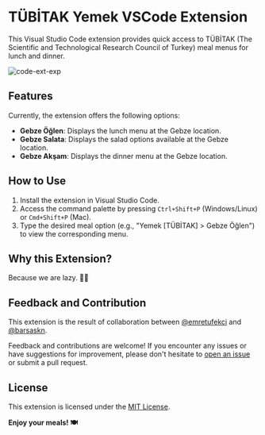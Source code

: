 # TÜBİTAK Yemek VSCode Extension

This Visual Studio Code extension provides quick access to TÜBİTAK (The Scientific and Technological Research Council of Turkey) meal menus for lunch and dinner.

![code-ext-exp](https://github.com/emretufekci/tubitak-yemek/assets/23323000/b08aaa30-1b3d-41ec-8834-914fa0074a1b)


## Features

Currently, the extension offers the following options:

- **Gebze Öğlen**: Displays the lunch menu at the Gebze location.
- **Gebze Salata**: Displays the salad options available at the Gebze location.
- **Gebze Akşam**: Displays the dinner menu at the Gebze location.

## How to Use

1. Install the extension in Visual Studio Code.
2. Access the command palette by pressing `Ctrl+Shift+P` (Windows/Linux) or `Cmd+Shift+P` (Mac).
3. Type the desired meal option (e.g., "Yemek [TÜBİTAK] > Gebze Öğlen") to view the corresponding menu.

## Why this Extension?

Because we are lazy. 🤷‍♂️

## Feedback and Contribution

This extension is the result of collaboration between [@emretufekci](https://github.com/emretufekci) and [@barsaskn](https://github.com/barsaskn).

Feedback and contributions are welcome! If you encounter any issues or have suggestions for improvement, please don't hesitate to [open an issue](https://github.com/your-extension-repo/issues) or submit a pull request.

## License

This extension is licensed under the [MIT License](LICENSE).

**Enjoy your meals! 🍽️**
